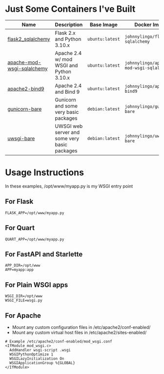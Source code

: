 # Just Some Containers I've Built

| Name                                                      | Description                                   | Base Image      | Docker Image                             |
|-----------------------------------------------------------|-----------------------------------------------|-----------------|------------------------------------------|
| [flask2_sqlalchemy](flask2_sqlachemy/)                    | Flask 2.x and Python 3.10.x                   | `ubuntu:latest` | `johnnylingo/flask2-sqlalchemy`          | 
| [apache-mod-wsgi-sqlalchemy](apache-mod-wsgi-sqlalchemy/) | Apache 2.4 w/ mod WSGI and Python 3.10.x      | `ubuntu:latest` | `johnnylingo/apache-mod-wsgi-sqlalchemy` | 
| [apache2-bind9](apache2-bind9/)                           | Apache 2.4 and Bind 9                         | `ubuntu:latest` | `johnnylingo/apache2-bind9`              | 
| [gunicorn-bare](gunicorn-bare/)                           | Gunicorn and some very basic packages         | `debian:latest` | `johnnylingo/gunicorn-bare`              | 
| [uwsgi-bare](uwsgi-bare/)                                 | UWSGI web server and some very basic packages | `debian:latest` | `johnnylingo/uwsgi-bare`                 | 

# Usage Instructions

In these examples, /opt/www/myapp.py is my WSGI entry point

## For Flask

```
FLASK_APP=/opt/www/myapp.py
```

## For Quart

```
QUART_APP=/opt/www/myapp.py
```

## For FastAPI and Starlette

```
APP_DIR=/opt/www
APP=myapp:app
```

## For Plain WSGI apps

```
WSGI_DIR=/opt/www
WSGI_FILE=wsgi.py
```

## For Apache

- Mount any custom configuration files in /etc/apache2/conf-enabled/
- Mount any custom virtual host files in /etc/apache2/sites-enabled/

```
# Example /etc/apache2/conf-enabled/mod_wsgi.conf
<IfModule mod_wsgi.c>
  AddHandler wsgi-script .wsgi
  WSGIPythonOptimize 1
  WSGILazyInitialization On
  WSGIApplicationGroup %{GLOBAL}
</IfModule>
```


